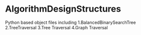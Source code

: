 # AlgorithmDesignStructures

Python based object files including
1.BalancedBinarySearchTree
2.TreeTraversal
3.Tree Traversal
4.Graph Traversal
